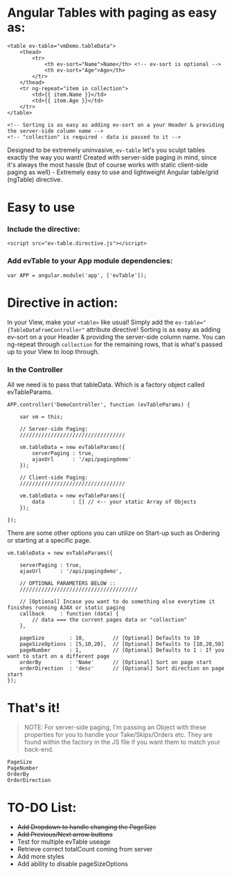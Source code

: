 # Angular Tables with paging as easy as:

    <table ev-table="vmDemo.tableData">
		<thead>
			<tr>
				<th ev-sort="Name">Name</th> <!-- ev-sort is optional -->
				<th ev-sort="Age">Age</th>
			</tr>
		</thead>  
		<tr ng-repeat="item in collection">
			<td>{{ item.Name }}</td>
			<td>{{ item.Age }}</td>
		</tr>
	</table>
	
    <!-- Sorting is as easy as adding ev-sort on a your Header & providing the server-side column name -->
    <!-- "collection" is required - data is passed to it -->

Designed to be extremely uninvasive, `ev-table` let's you sculpt tables exactly the way you want!
Created with server-side paging in mind, since it's always the most hassle (but of course works with static client-side paging as well) - Extremely easy to use and lightweight Angular table/grid (ngTable) directive.

# Easy to use

### Include the directive:

`<script src="ev-table.directive.js"></script>`

### Add evTable to your App module dependencies:

`var APP = angular.module('app', ['evTable']);`


# Directive in action:

In your View, make your `<table>` like usual! Simply add the `ev-table="{TableDataFromController"` attribute directive!
Sorting is as easy as adding ev-sort on a your Header & providing the server-side column name. You can ng-repeat through `collection` for the remaining rows, that is what's passed up to your View to loop through.


    


### In the Controller

All we need is to pass that tableData. Which is a factory object called evTableParams.


    APP.controller('DemoController', function (evTableParams) {

		var vm = this;
		
		// Server-side Paging:
		//////////////////////////////////

		vm.tableData = new evTableParams({ 
			serverPaging : true,
			ajaxUrl      : '/api/pagingdemo'
		});

		// Client-side Paging:
		//////////////////////////////////
		
		vm.tableData = new evTableParams({ 
			data         : [] // <-- your static Array of Objects
		});

	});
		
There are some other options you can utilize on Start-up such as Ordering or starting at a specific page.

    vm.tableData = new evTableParams({ 

		serverPaging : true,
		ajaxUrl      : '/api/pagingdemo',

		// OPTIONAL PARAMETERS BELOW ::
		//////////////////////////////////////

		// [Optional] Incase you want to do something else everytime it finishes running AJAX or static paging
		callback     : function (data) { 
			// data === the current pages data or "collection"
		},

		pageSize 	    : 10,  	      // [Optional] Defaults to 10
		pageSizeOptions : [5,10,20],  // [Optional] Defaults to [10,20,50]
		pageNumber	    : 1,   	      // [Optional] Defaults to 1 : If you want to start on a different page
		orderBy         : 'Name'      // [Optional] Sort on page start
		orderDirection  : 'desc'      // [Optional] Sort direction on page start
	});
		

			
# That's it!

> NOTE: For server-side paging, I'm passing an Object with these properties for you to handle your Take/Skips/Orders etc. They are found within the factory in the JS file if you want them to match your back-end.

	PageSize 
	PageNumber 
	OrderBy 
	OrderDirection


# TO-DO List:

* ~~Add Dropdown to handle changing the PageSize~~
* ~~Add Previous/Next arrow buttons~~
* Test for multiple evTable useage
* Retrieve correct totalCount coming from server
* Add more styles
* Add ability to disable pageSizeOptions
